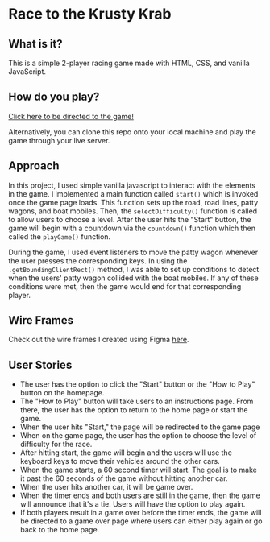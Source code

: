 # Race to the Krusty Krab 

## What is it? 

This is a simple 2-player racing game made with HTML, CSS, and vanilla JavaScript. 

## How do you play? 

[Click here to be directed to the game!](https://christinalu.me/race-to-the-krusty-krab/)

Alternatively, you can clone this repo onto your local machine and play the game through your live server. 

## Approach 

In this project, I used simple vanilla javascript to interact with the elements in the game. I implemented a main function called `start()` which is invoked once the game page loads. This function sets up the road, road lines, patty wagons, and boat mobiles. Then, the `selectDifficulty()` function is called to allow users to choose a level. After the user hits the "Start" button, the game will begin with a countdown via the `countdown()` function which then called the `playGame()` function. 

During the game, I used event listeners to move the patty wagon whenever the user presses the corresponding keys. In using the `.getBoundingClientRect()` method, I was able to set up conditions to detect when the users' patty wagon collided with the boat mobiles. If any of these conditions were met, then the game would end for that corresponding player.

## Wire Frames

Check out the wire frames I created using Figma [here](https://www.figma.com/file/FsIXgoUFhoVhLoGmzGOf0P/PROJECT-1---RACE-TO-THE-KRUSTY-KRAB?node-id=0%3A1).

## User Stories

* The user has the option to click the "Start" button or the "How to Play" button on the homepage.
* The "How to Play" button will take users to an instructions page. From there, the user has the option to return to the home page or start the game. 
* When the user hits "Start," the page will be redirected to the game page 
* When on the game page, the user has the option to choose the level of difficulty for the race.
* After hitting start, the game will begin and the users will use the keyboard keys to move their vehicles around the other cars. 
* When the game starts, a 60 second timer will start. The goal is to make it past the 60 seconds of the game without hitting another car.
* When the user hits another car, it will be game over.
* When the timer ends and both users are still in the game, then the game will announce that it's a tie. Users will have the option to play again. 
* If both players result in a game over before the timer ends, the game will be directed to a game over page where users can either play again or go back to the home page. 



